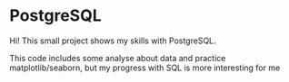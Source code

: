 # PostgreSQL
Hi! This small project shows my skills with PostgreSQL. 

This code includes some analyse about data and practice matplotlib/seaborn, but my progress with SQL is more interesting for me
